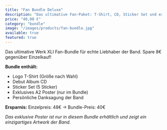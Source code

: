 ```yaml
---
title: "Fan Bundle Deluxe"
description: "Das ultimative Fan-Paket: T-Shirt, CD, Sticker Set und exklusives Poster. Limitiertes Bundle mit Rabatt."
price: "40,00 €"
category: "bundle"
image: "/images/products/fan-bundle.jpg"
available: true
featured: true
---
```


Das ultimative Werk XLI Fan-Bundle für echte Liebhaber der Band. Spare 8€ gegenüber Einzelkauf!

**Bundle enthält:**
- Logo T-Shirt (Größe nach Wahl)
- Debut Album CD
- Sticker Set (5 Sticker)
- Exklusives A2 Poster (nur im Bundle)
- Persönliche Danksagung der Band

**Ersparnis:**
Einzelpreis: 48€ → Bundle-Preis: 40€

*Das exklusive Poster ist nur in diesem Bundle erhältlich und zeigt ein einzigartiges Artwork der Band.*